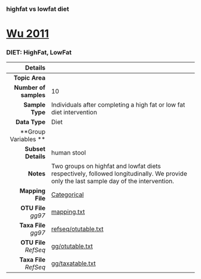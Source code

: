### highfat vs lowfat diet
# [Wu 2011]( ../docs/bushman_cafe.html )
### DIET: HighFat, LowFat

| Details                   |                                                           |
| ------------------------: |-----------------------------------------------------------|
| **Topic Area**                |                                                 |
| **Number of samples**         | 10                                         |
| **Sample Type**               | Individuals after completing a high fat or low fat diet intervention                                         |
| **Data Type**                 | Diet                                           |
| **Group Variables **          |                                            |
| **Subset Details**            | human stool                                  |
| **Notes**                     | Two groups on highfat and lowfat diets respectively, followed longitudinally. We provide only the last sample day of the intervention.                                         |
| **Mapping File**              | [Categorical]( ../datasets/bushman_cafe/Categorical)        |
| **OTU File** *gg97*           | [mapping.txt]( ../datasets/bushman_cafe/mapping.txt)          |
| **Taxa File** *gg97*          | [refseq/otutable.txt]( ../datasets/bushman_cafe/refseq/otutable.txt)        |
| **OTU File** *RefSeq*         | [gg/otutable.txt]( ../datasets/bushman_cafe/gg/otutable.txt)  |
| **Taxa File** *RefSeq*        | [gg/taxatable.txt]( ../datasets/bushman_cafe/gg/taxatable.txt)|